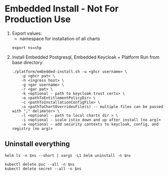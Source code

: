 # Embedded Install - Not For Production Use
1. Export values:
   - namespace for installation of all charts
    ```
    export ns=shp
    ```
1. Install Embedded Postgresql, Embedded Keycloak + Platform
   Run from base directory:
    ```
    ./platform/embedded-install.sh -u <ghcr username> \
        -p <ghcr pat> \
        -h <ingress host> \
        -g <gar username> \
        -r <gar pat> \
        -k <optional - path to keycloak trust certs> \
        -e <pathToEntitlementPolicyDir> \
        -c <pathToInstallationConfigFile> \
        -o <pathToChartOverridesFile(s) -- multiple files can be passed with "," delimeter> \
        -l <optional - path to local charts dir > \
        -i <optional - scale istio down and up after install (no arg)>
        -a <optional - add security contexts to keycloak, config, and registry (no arg)>
    ```
   
## Uninstall everything
```shell
helm ls -n $ns --short | xargs -L1 helm uninstall -n $ns

kubectl delete pvc --all -n $ns
kubectl delete secret --all -n $ns
```
